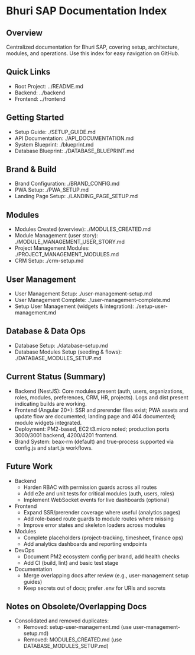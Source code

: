# Bhuri SAP Documentation Index

## Overview
Centralized documentation for Bhuri SAP, covering setup, architecture, modules, and operations. Use this index for easy navigation on GitHub.

## Quick Links
- Root Project: ../README.md
- Backend: ../backend
- Frontend: ../frontend

## Getting Started
- Setup Guide: ./SETUP_GUIDE.md
- API Documentation: ./API_DOCUMENTATION.md
- System Blueprint: ./blueprint.md
- Database Blueprint: ./DATABASE_BLUEPRINT.md

## Brand & Build
- Brand Configuration: ./BRAND_CONFIG.md
- PWA Setup: ./PWA_SETUP.md
- Landing Page Setup: ./LANDING_PAGE_SETUP.md

## Modules
- Modules Created (overview): ./MODULES_CREATED.md
- Module Management (user story): ./MODULE_MANAGEMENT_USER_STORY.md
- Project Management Modules: ./PROJECT_MANAGEMENT_MODULES.md
- CRM Setup: ./crm-setup.md

## User Management
- User Management Setup: ./user-management-setup.md
- User Management Complete: ./user-management-complete.md
- Setup User Management (widgets & integration): ./setup-user-management.md

## Database & Data Ops
- Database Setup: ./database-setup.md
- Database Modules Setup (seeding & flows): ./DATABASE_MODULES_SETUP.md

## Current Status (Summary)
- Backend (NestJS): Core modules present (auth, users, organizations, roles, modules, preferences, CRM, HR, projects). Logs and dist present indicating builds are working.
- Frontend (Angular 20+): SSR and prerender files exist; PWA assets and update flow are documented; landing page and 404 documented; module widgets integrated.
- Deployment: PM2-based, EC2 t3.micro noted; production ports 3000/3001 backend, 4200/4201 frontend.
- Brand System: beax-rm (default) and true-process supported via config.js and start.js workflows.

## Future Work
- Backend
  - Harden RBAC with permission guards across all routes
  - Add e2e and unit tests for critical modules (auth, users, roles)
  - Implement WebSocket events for live dashboards (optional)
- Frontend
  - Expand SSR/prerender coverage where useful (analytics pages)
  - Add role-based route guards to module routes where missing
  - Improve error states and skeleton loaders across modules
- Modules
  - Complete placeholders (project-tracking, timesheet, finance ops)
  - Add analytics dashboards and reporting endpoints
- DevOps
  - Document PM2 ecosystem config per brand, add health checks
  - Add CI (build, lint) and basic test stage
- Documentation
  - Merge overlapping docs after review (e.g., user-management setup guides)
  - Keep secrets out of docs; prefer .env for URIs and secrets

## Notes on Obsolete/Overlapping Docs
- Consolidated and removed duplicates:
  - Removed: setup-user-management.md (use user-management-setup.md)
  - Removed: MODULES_CREATED.md (use DATABASE_MODULES_SETUP.md)